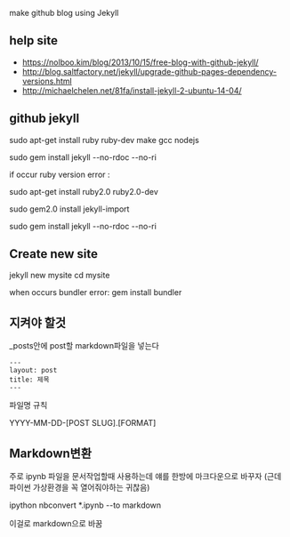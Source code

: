 make github blog 
using Jekyll

## help site 

- https://nolboo.kim/blog/2013/10/15/free-blog-with-github-jekyll/
- http://blog.saltfactory.net/jekyll/upgrade-github-pages-dependency-versions.html
- http://michaelchelen.net/81fa/install-jekyll-2-ubuntu-14-04/

## github jekyll

sudo apt-get install ruby ruby-dev make gcc nodejs

sudo gem install jekyll --no-rdoc --no-ri

if occur ruby version error :

sudo apt-get install ruby2.0 ruby2.0-dev

sudo gem2.0 install jekyll-import 

sudo gem install jekyll --no-rdoc --no-ri

## Create new site

jekyll new mysite
cd mysite

when occurs bundler error:
gem install bundler


## 지켜야 할것

_posts안에 post할 markdown파일을 넣는다
```
---
layout: post
title: 제목
---
```
파일명 규칙

YYYY-MM-DD-[POST SLUG].[FORMAT]

## Markdown변환

주로 ipynb 파일을 문서작업할때 사용하는데 얘를 한방에 마크다운으로 바꾸자
(근데 파이썬 가상환경을 꼭 열어줘야하는 귀찮음)

ipython nbconvert *.ipynb --to markdown

이걸로 markdown으로 바꿈


